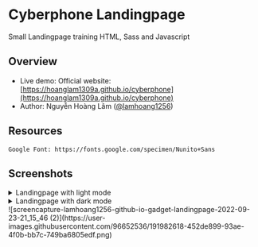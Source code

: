 # Cyberphone Landingpage
Small Landingpage training HTML, Sass and Javascript

## Overview
- Live demo: Official website: [https://hoanglam1309a.github.io/cyberphone](https://hoanglam1309a.github.io/cyberphone)
- Author: Nguyễn Hoàng Lâm ([@lamhoang1256](https://github.com/lamhoang1256))

## Resources
```
Google Font: https://fonts.google.com/specimen/Nunito+Sans
```

## Screenshots
<details>
 <summary>Landingpage with light mode</summary>
 <p>
  
![light-mode](https://user-images.githubusercontent.com/96652536/191952845-275e979e-0149-4334-ba2a-c2acd0cbb1ed.png)
 </p>
</details>
<details>
 <summary>Landingpage with dark mode</summary>
 <div>
  
![dark-mode](https://user-images.githubusercontent.com/96652536/191952731-ddf9c12e-5694-428c-ba39-2aa240e46711.png)
 </div>
</details>
![screencapture-lamhoang1256-github-io-gadget-landingpage-2022-09-23-21_15_46 (2)](https://user-images.githubusercontent.com/96652536/191982618-452de899-93ae-4f0b-bb7c-749ba6805edf.png)
